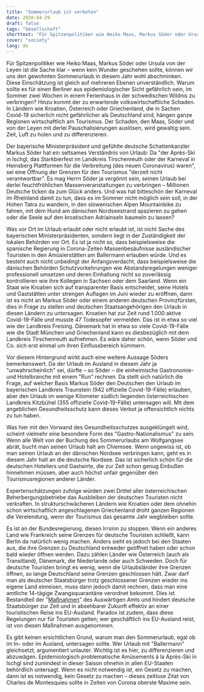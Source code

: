 ```yaml
---
title: "Sommerurlaub ist verboten"
date: 2020-04-29
draft: false
tags: "Gesellschaft"
shorttext: "Für Spitzenpolitiker wie Heiko Maas, Markus Söder oder Ursula von der Leyen ist die Sache klar – wenn kein Wunder geschehen sollte, können wir uns den gewohnten Sommerurlaub in diesem Jahr wohl abschminken."
cover: "society"
lang: de
---
```


Für Spitzenpolitiker wie Heiko Maas, Markus Söder oder Ursula von der Leyen ist die Sache klar – wenn kein Wunder geschehen sollte, können wir uns den gewohnten Sommerurlaub in diesem Jahr wohl abschminken. Diese Einschätzung ist gleich auf mehreren Ebenen unverständlich. Warum sollte es für einen Berliner aus epidemiologischer Sicht gefährlich sein, im Sommer zwei Wochen in einem Ferienhaus in der schwedischen Wildnis zu verbringen? Hinzu kommt der zu erwartende volkswirtschaftliche Schaden. In Ländern wie Kroatien, Österreich oder Griechenland, die in Sachen Covid-19 sicherlich nicht gefährlicher als Deutschland sind, hängen ganze Regionen wirtschaftlich am Tourismus. Der Schaden, den Maas, Söder und von der Leyen mit derlei Pauschalisierungen auslösen, wird gewaltig sein. Zeit, Luft zu holen und zu differenzieren.

Der bayerische Ministerpräsident und gefühlte deutsche Schattenkanzler Markus Söder hat ein seltsames Verständnis von Urlaub: Da "der Après-Ski in Ischgl, das Starkbierfest im Landkreis Tirschenreuth oder der Karneval in Heinsberg Plattformen für die Verbreitung (des neuen Coronavirus) waren", sei eine Öffnung der Grenzen für den Tourismus "derzeit nicht verantwortbar". Es mag Herrn Söder ja vergönnt sein, seinen Urlaub bei derlei feuchtfröhlichen Massenveranstaltungen zu verbringen – Millionen Deutsche ticken da zum Glück anders. Und was hat bitteschön der Karneval im Rheinland damit zu tun, dass es im Sommer nicht möglich sein soll, in der Hohen Tatra zu wandern, in den slowenischen Alpen Mountainbike zu fahren, mit dem Hund am dänischen Nordseestrand spazieren zu gehen oder die Seele auf den kroatischen Adriainseln baumeln zu lassen?

Was vor Ort im Urlaub erlaubt oder nicht erlaubt ist, ist nicht Sache des bayerischen Ministerpräsidenten, sondern liegt in der Zuständigkeit der lokalen Behörden vor Ort. Es ist ja nicht so, dass beispielsweise die spanische Regierung in Corona-Zeiten Massenbesäufnisse ausländischer Touristen in den Amüsierstätten am Ballermann erlauben würde. Und es besteht auch nicht unbedingt der Anfangsverdacht, dass beispielsweise die dänischen Behörden Schutzvorkehrungen wie Abstandsregelungen weniger professionell umsetzen und deren Einhaltung nicht so zuverlässig kontrollieren wie ihre Kollegen in Sachsen oder dem Saarland. Wenn ein Staat wie Kroatien sich auf transparenter Basis entscheidet, seine Hotels und Gaststätten unter strengen Auflagen im Juni wieder zu eröffnen, dann ist es nicht an Markus Söder oder einem anderen deutschen Provinzfürsten, dies in Frage zu stellen und deutschen Staatsangehörigen den Urlaub in diesen Ländern zu untersagen. Kroatien hat zur Zeit rund 1.000 aktive Covid-19-Fälle und musste 47 Todesopfer vermelden. Das ist in etwa so viel wie der Landkreis Freising. Dänemark hat in etwa so viele Covid-19-Fälle wie die Stadt München und Griechenland kann es diesbezüglich mit dem Landkreis Tirschenreuth aufnehmen. Es wäre daher schön, wenn Söder und Co. sich erst einmal um ihren Einflussbereich kümmern.

Vor diesem Hintergrund wirkt auch eine weitere Aussage Söders bemerkenswert. Da der Urlaub im Ausland in diesem Jahr ja "unwahrscheinlich" sei, dürfte – so Söder – die einheimische Gastronomie- und Hotelbranche mit einem "Run" rechnen. Da stellt sich natürlich die Frage, auf welcher Basis Markus Söder den Deutschen den Urlaub im bayerischen Landkreis Traunstein (942 offizielle Covid-19-Fälle) erlauben, aber den Urlaub im wenige Kilometer südlich liegenden österreichischen Landkreis Kitzbühel (355 offizielle Covid-19-Fälle) untersagen will. Mit dem angeblichen Gesundheitsschutz kann dieses Verbot ja offensichtlich nichts zu tun haben.

Was hier mit den Vorwand des Gesundheitsschutzes ausgeklüngelt wird, scheint vielmehr eine besondere Form des "Gastro-Nationalismus" zu sein. Wenn alle Welt von der Buchung des Sommerurlaubs am Wolfgangsee abrät, bucht man seinen Urlaub halt am Chiemsee. Wenn ungewiss ist, ob man seinen Urlaub an der dänischen Nordsee verbringen kann, geht es in diesem Jahr halt an die deutsche Nordsee. Das ist sicherlich schön für die deutschen Hoteliers und Gastwirte, die zur Zeit schon genug Einbußen hinnehmen müssen, aber auch höchst unfair gegenüber den Tourismusregionen anderer Länder.

Expertenschätzungen zufolge würden zwei Drittel aller österreichischen Beherbergungsbetriebe das Ausbleiben der deutschen Touristen nicht verkraften. In strukturschwächeren Ländern wie Kroatien oder dem ohnehin schon wirtschaftlich angeschlagenen Griechenland droht ganzen Regionen die Verelendung, wenn der Tourismus das gesamte Jahr wegbleiben sollte.

Es ist an der Bundesregierung, diesen Irrsinn zu stoppen. Wenn ein anderes Land wie Frankreich seine Grenzen für deutsche Touristen schließt, kann Berlin da natürlich wenig machen. Anders sieht es jedoch bei den Staaten aus, die ihre Grenzen zu Deutschland entweder geöffnet haben oder schon bald wieder öffnen werden. Dazu zählen Länder wie Österreich (auch als Transitland), Dänemark, die Niederlande oder auch Schweden. Doch für deutsche Touristen bringt es wenig, wenn die Urlaubsländer ihre Grenzen öffnen, so lange Deutschland seine Grenzen geschlossen hält. Zwar darf man als deutscher Staatsbürger trotz geschlossener Grenzen wieder ins eigene Land einreisen, muss dann jedoch damit rechnen, dass man eine amtliche 14-tägige Zwangsquarantäne verordnet bekommt. Dies ist Bestandteil der "[Maßnahmen](https://www.auswaertiges-amt.de/de/ReiseUndSicherheit/covid-19/2296762 "Covid-19: Weltweite Reisewarnung")" des Auswärtigen Amts und hindert deutsche Staatsbürger zur Zeit und in absehbarer Zukunft effektiv an einer touristischen Reise ins EU-Ausland. Paradox ist zudem, dass diese Regelungen nur für Touristen gelten; wer geschäftlich ins EU-Ausland reist, ist von diesen Maßnahmen ausgenommen.

Es gibt keinen ersichtlichen Grund, warum man den Sommerurlaub, egal ob im In- oder im Ausland, untersagen sollte. Wer Urlaub mit "Ballermann" gleichsetzt, argumentiert unlauter. Wichtig ist es hier, zu differenzieren und abzuwägen. Epidemiologisch problematische Amüsements á la Après-Ski in Ischgl sind zumindest in dieser Saison ohnehin in allen EU-Staaten behördlich untersagt. Wenn es nicht notwendig ist, ein Gesetz zu machen, dann ist es notwendig, kein Gesetz zu machen – dieses zeitlose Zitat von Charles de Montesquieu sollte in Zeiten von Corona oberste Maxime sein.
